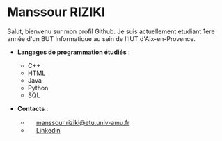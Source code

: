# Manssour RIZIKI

Salut, bienvenu sur mon profil Github. Je suis actuellement etudiant 1ere année d'un BUT Informatique au sein de l'IUT d'Aix-en-Provence.
* __Langages de programmation étudiés__ :
  * C++
  * HTML
  * Java
  * Python
  * SQL
    
* __Contacts__ :
    * <img height="15" width="15" src="https://heydiag-rdv.fr/assets/mail.png" /> manssour.riziki@etu.univ-amu.fr
    * <img height="15" width="15" src="https://www.presse-citron.net/app/uploads/2020/06/linkedin-logo.jpg" /> [Linkedin](https://www.linkedin.com/in/manssour-riziki)

<!--
**ManssourRiziki/ManssourRiziki** is a ✨ _special_ ✨ repository because its `README.md` (this file) appears on your GitHub profile.

Here are some ideas to get you started:

- 🔭 I’m currently working on ...
- 🌱 I’m currently learning ...
- 👯 I’m looking to collaborate on ...
- 🤔 I’m looking for help with ...
- 💬 Ask me about ...
- 📫 How to reach me: ...
- 😄 Pronouns: ...
- ⚡ Fun fact: ...
-->


